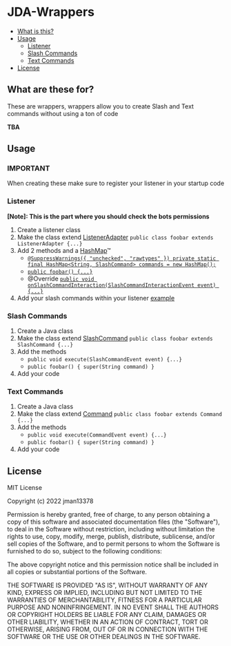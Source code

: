 # JDA-Wrappers

- [What is this?](https://github.com/jman13378/JDA-Wrappers/blob/main/README.md#what-are-these-for)
- [Usage](https://github.com/jman13378/JDA-Wrappers#usage)
    - [Listener](https://github.com/jman13378/JDA-Wrappers#Listener)
    - [Slash Commands](https://github.com/jman13378/JDA-Wrappers#slash-commands)
    - [Text Commands](https://github.com/jman13378/JDA-Wrappers#text-commands)
- [License](https://github.com/jman13378/JDA-Wrappers#License)

## What are these for?
These are wrappers, wrappers allow you to create Slash and Text commands without using a ton of code

<b>TBA</b>

## Usage

### IMPORTANT
When creating these make sure to register your listener in your startup code

### Listener
**[Note]: This is the part where you should check the bots permissions**

1. Create a listener class 
2. Make the class extend [ListenerAdapter](https://ci.dv8tion.net/job/JDA5/javadoc/net/dv8tion/jda/api/hooks/ListenerAdapter.html) `public class foobar extends ListenerAdapter {...}`
3. Add 2 methods and a [HashMap](https://docs.oracle.com/javase/8/docs/api/java/util/HashMap.html)™
    - [`@SuppressWarnings({ "unchecked", "rawtypes" })
    private static final HashMap<String, SlashCommand> commands = new HashMap();`](https://github.com/jman13378/JDA-Wrappers/blob/main/SlashCommand/examples/listener.java#L36)
    - [`public foobar() {...}`](https://github.com/jman13378/JDA-Wrappers/blob/main/SlashCommand/examples/listener.java#L38)
    - @Override [`public void onSlashCommandInteraction(SlashCommandInteractionEvent event) {...}`](https://github.com/jman13378/JDA-Wrappers/blob/main/SlashCommand/examples/listener.java#L46)
4. Add your slash commands within your listener [example](https://github.com/jman13378/JDA-Wrappers/blob/main/SlashCommand/examples/listener.java#L40)

### Slash Commands

1. Create a Java class
2. Make the class extend [SlashCommand](https://github.com/jman13378/JDA-Wrappers/blob/main/SlashCommand/SlashCommand.java) `public class foobar extends SlashCommand {...}`
3. Add the methods 
    - `public void execute(SlashCommandEvent event) {...}`
    - `public foobar() { super(String command) }`
4. Add your code

### Text Commands

1. Create a Java class
2. Make the class extend [Command](https://github.com/jman13378/JDA-Wrappers/blob/main/TextCommands/Command.java) `public class foobar extends Command {...}`
3. Add the methods 
    - `public void execute(CommandEvent event) {...}`
    - `public foobar() { super(String command) }`
4. Add your code

## License

MIT License

Copyright (c) 2022 jman13378

Permission is hereby granted, free of charge, to any person obtaining a copy
of this software and associated documentation files (the "Software"), to deal
in the Software without restriction, including without limitation the rights
to use, copy, modify, merge, publish, distribute, sublicense, and/or sell
copies of the Software, and to permit persons to whom the Software is
furnished to do so, subject to the following conditions:

The above copyright notice and this permission notice shall be included in all
copies or substantial portions of the Software.

THE SOFTWARE IS PROVIDED "AS IS", WITHOUT WARRANTY OF ANY KIND, EXPRESS OR
IMPLIED, INCLUDING BUT NOT LIMITED TO THE WARRANTIES OF MERCHANTABILITY,
FITNESS FOR A PARTICULAR PURPOSE AND NONINFRINGEMENT. IN NO EVENT SHALL THE
AUTHORS OR COPYRIGHT HOLDERS BE LIABLE FOR ANY CLAIM, DAMAGES OR OTHER
LIABILITY, WHETHER IN AN ACTION OF CONTRACT, TORT OR OTHERWISE, ARISING FROM,
OUT OF OR IN CONNECTION WITH THE SOFTWARE OR THE USE OR OTHER DEALINGS IN THE
SOFTWARE.
